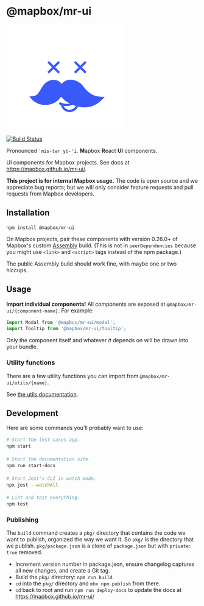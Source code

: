# @mapbox/mr-ui

![mr-ui logo](https://github.com/mapbox/mr-ui/raw/master/logo/mr-ui.gif)

[![Build Status](https://travis-ci.com/mapbox/mr-ui.svg?token=FB2dZNVWaGo68KZnwz9M&branch=master)](https://travis-ci.com/mapbox/mr-ui)

Pronounced `'mis-tər yü-'ī`. **M**apbox **R**eact **UI** components.

UI components for Mapbox projects. See docs at https://mapbox.github.io/mr-ui/.

**This project is for internal Mapbox usage.** The code is open source and we appreciate bug reports; but we will only consider feature requests and pull requests from Mapbox developers.

## Installation

```
npm install @mapbox/mr-ui
```

On Mapbox projects, pair these components with version 0.26.0+ of Mapbox's custom [Assembly](https://www.mapbox.com/assembly/) build. (This is not in `peerDependencies` because you might use `<link>` and `<script>` tags instead of the npm package.)

The public Assembly build should work fine, with maybe one or two hiccups.

## Usage

**Import individual components!** All components are exposed at `@mapbox/mr-ui/{component-name}`. For example:

```js
import Modal from '@mapbox/mr-ui/modal';
import Tooltip from '@mapbox/mr-ui/tooltip';
```

Only the component itself and whatever *it* depends on will be drawn into your bundle.

### Utility functions

There are a few utility functions you can import from `@mapbox/mr-ui/utils/{name}`.

See [the utils documentation](./src/components/utils/README.md).

## Development

Here are some commands you'll probably want to use:

```bash
# Start the test-cases app.
npm start

# Start the documentation site.
npm run start-docs

# Start Jest's CLI in watch mode.
npx jest --watchAll

# Lint and test everything.
npm test
```

### Publishing

The `build` command creates a `pkg/` directory that contains the code we want to publish, organized the way we want it. So `pkg/` is the directory that we publish. `pkg/package.json` is a clone of `package.json` but with `private: true` removed.

- Increment version number in package.json, ensure changelog captures all new changes, and create a Git tag.
- Build the `pkg/` directory: `npm run build`.
- `cd` into the `pkg/` directory and `mbx npm publish` from there.
- `cd` back to root and run `npm run deploy-docs` to update the docs at https://mapbox.github.io/mr-ui/
